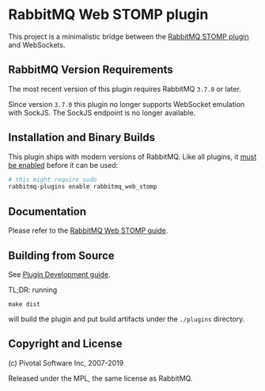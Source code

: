 # RabbitMQ Web STOMP plugin

This project is a minimalistic bridge between the [RabbitMQ STOMP plugin](https://rabbitmq.com/stomp.html) and
WebSockets.

## RabbitMQ Version Requirements

The most recent version of this plugin requires RabbitMQ `3.7.0` or later.

Since version `3.7.0` this plugin no longer supports WebSocket emulation with SockJS.
The SockJS endpoint is no longer available.

## Installation and Binary Builds

This plugin ships with modern versions of RabbitMQ.
Like all plugins, it [must be enabled](https://www.rabbitmq.com/plugins.html) before it can be used:

``` bash
# this might require sudo
rabbitmq-plugins enable rabbitmq_web_stomp
```

## Documentation

Please refer to the [RabbitMQ Web STOMP guide](https://www.rabbitmq.com/web-stomp.html).

## Building from Source

See [Plugin Development guide](https://www.rabbitmq.com/plugin-development.html).

TL;DR: running

    make dist

will build the plugin and put build artifacts under the `./plugins` directory.


## Copyright and License

(c) Pivotal Software Inc, 2007-2019

Released under the MPL, the same license as RabbitMQ.
